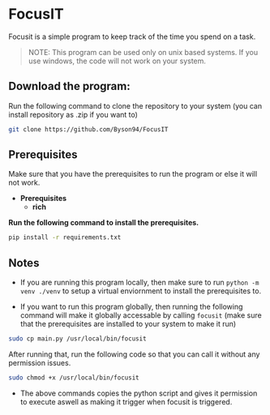 # FocusIT

Focusit is a simple program to keep track of the time you spend on a task.

> NOTE: This program can be used only on unix based systems. If you use windows, the code will not work on your system.

## Download the program:

Run the following command to clone the repository to your system (you can install repository as .zip if you want to)

```bash
git clone https://github.com/Byson94/FocusIT
```

## Prerequisites

Make sure that you have the prerequisites to run the program or else it will not work.

- **Prerequisites**
  - **rich**

**Run the following command to install the prerequisites.**

```bash
pip install -r requirements.txt
```

## Notes

- If you are running this program locally, then make sure to run `python -m venv ./venv` to setup a virtual enviornment to install the prerequisites to.

- If you want to run this program globally, then running the following command will make it globally accessable by calling `focusit` (make sure that the prerequisites are installed to your system to make it run)

```bash
sudo cp main.py /usr/local/bin/focusit
```

After running that, run the following code so that you can call it without any permission issues.

```bash
sudo chmod +x /usr/local/bin/focusit
```

- The above commands copies the python script and gives it permission to execute aswell as making it trigger when focusit is triggered.
